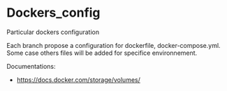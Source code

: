 # Dockers_config
Particular dockers configuration

Each branch propose a configuration for dockerfile, docker-compose.yml. 
Some case others files will be added for specifice environnement.


Documentations:
* https://docs.docker.com/storage/volumes/
